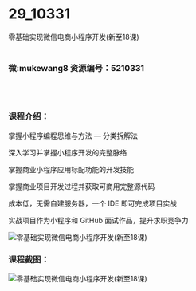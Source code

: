 # 29_10331
零基础实现微信电商小程序开发(新至18课)
<br/></br>
<h3>微:mukewang8 资源编号：5210331</h3>
<br/></br>
<h3>课程介绍：</h3>
<p>掌握<a title="查看与 小程序 相关的文章" target="_blank">小程序</a>编程思维与方法 — 分类拆解法</p>
<p>深入学习并掌握<a title="查看与 小程序 相关的文章" target="_blank">小程序</a>开发的完整脉络</p>
<p>掌握商业小程序应用标配功能的开发技能</p>
<p>掌握商业项目开发过程并获取可商用完整源代码</p>
<p>成本低，无需自建服务器，一个 IDE 即可完成项目实战</p>
<p>实战项目作为小程序和 GitHub 面试作品，提升求职竞争力</p>
<p><img src="https://www.ko996.com/wp-content/uploads/img/2020/02/1-66-300x167.png" alt="零基础实现微信电商小程序开发(新至18课)"></p>
<div class="info-desc">
<h3>课程截图：</h3>
<p><img src="https://www.ko996.com/wp-content/uploads/img/2020/02/11-63.png" alt="零基础实现微信电商小程序开发(新至18课)"></p>
<p>&nbsp;</p>


			
</div>
